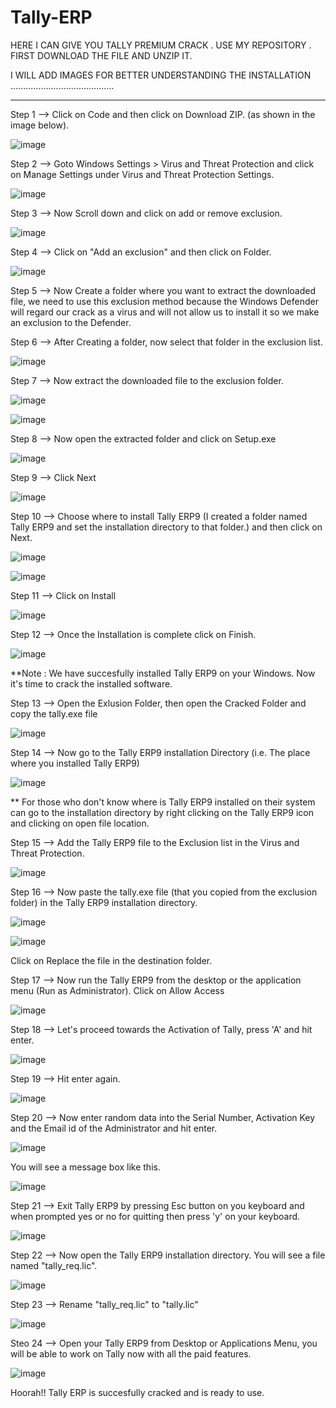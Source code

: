 # Tally-ERP
HERE I CAN GIVE YOU TALLY PREMIUM CRACK . USE MY REPOSITORY . FIRST DOWNLOAD THE FILE AND UNZIP IT.


I WILL ADD IMAGES FOR BETTER UNDERSTANDING THE INSTALLATION .........................................

-----------------------------------------------------------------------------------------------------------------------------------------------------------------------------
Step 1 --> Click on Code and then click on Download ZIP. (as shown in the image below).

![image](https://user-images.githubusercontent.com/79533228/158681086-d9034b5a-11bd-4ff0-ac50-e2c32641a5c5.png)

Step 2 --> Goto Windows Settings > Virus and Threat Protection and click on Manage Settings under Virus and Threat Protection Settings.

![image](https://user-images.githubusercontent.com/79533228/158681643-99acb00d-bb57-47d8-b908-9830c14a15f6.png)

Step 3 --> Now Scroll down and click on add or remove exclusion.

![image](https://user-images.githubusercontent.com/79533228/158681833-45dc7972-8e95-4f0b-977d-89d2cfacfd1a.png)

Step 4 --> Click on "Add an exclusion" and then click on Folder.

![image](https://user-images.githubusercontent.com/79533228/158682360-15b96ddb-5f13-46b6-9942-0370a69b58da.png)

Step 5 --> Now Create a folder where you want to extract the downloaded file, we need to use this exclusion method because the Windows Defender will regard our crack as a virus and will not allow us to install it so we make an exclusion to the Defender.

Step 6 --> After Creating a folder, now select that folder in the exclusion list.

![image](https://user-images.githubusercontent.com/79533228/158683053-2efa37dd-54e6-48c7-b15f-f894782e06ba.png)

Step 7 --> Now extract the downloaded file to the exclusion folder.

![image](https://user-images.githubusercontent.com/79533228/158683349-f214c51c-e053-47b1-be98-54f0861ee848.png)

![image](https://user-images.githubusercontent.com/79533228/158683578-06ca9936-8839-4628-bdd7-719e72173535.png)

Step 8 --> Now open the extracted folder and click on Setup.exe

![image](https://user-images.githubusercontent.com/79533228/158683733-67084644-5bd8-472c-aec8-6dc1412fe079.png)

Step 9 --> Click Next

![image](https://user-images.githubusercontent.com/79533228/158683891-7a8d8cf3-ebf6-4137-97a2-325ff5b7e8e7.png)

Step 10 --> Choose where to install Tally ERP9 (I created a folder named Tally ERP9 and set the installation directory to that folder.) and then click on Next.

![image](https://user-images.githubusercontent.com/79533228/158684379-75838fd5-322e-4817-b77c-8588c8d936f5.png)

![image](https://user-images.githubusercontent.com/79533228/158684444-80ce83fd-a15b-4558-9de0-7ba6f381ab01.png)

Step 11 --> Click on Install

![image](https://user-images.githubusercontent.com/79533228/158684581-674e1d0a-6613-4a5a-9756-7ab41064c2e2.png)

Step 12 --> Once the Installation is complete click on Finish.

![image](https://user-images.githubusercontent.com/79533228/158684755-b5c8c2a5-58f5-4c80-88b3-0ccb1cde60db.png)

**Note : We have succesfully installed Tally ERP9 on your Windows. Now it's time to crack the installed software.

Step 13 --> Open the Exlusion Folder, then open the Cracked Folder and copy the tally.exe file

![image](https://user-images.githubusercontent.com/79533228/158685507-7376d4ca-f673-4fe6-8ef7-a6a5463efc36.png)

Step 14 --> Now go to the Tally ERP9 installation Directory (i.e. The place where you installed Tally ERP9)

![image](https://user-images.githubusercontent.com/79533228/158685710-f6db3cdd-349e-4bea-9e70-76a871b55e78.png)

** For those who don't know where is Tally ERP9 installed on their system can go to the installation directory by right clicking on the Tally ERP9 icon and clicking on open file location.

Step 15 --> Add the Tally ERP9 file to the Exclusion list in the Virus and Threat Protection.

![image](https://user-images.githubusercontent.com/79533228/158686116-1071e32c-2d62-4a92-988e-3274921771a0.png)

Step 16 --> Now paste the tally.exe file (that you copied from the exclusion folder) in the Tally ERP9 installation directory.

![image](https://user-images.githubusercontent.com/79533228/158686328-7d68c8de-ef37-454e-ba41-4e14486d5a3f.png)

![image](https://user-images.githubusercontent.com/79533228/158686571-30f0199e-467a-44bb-ac25-cb6f9f2e64a4.png)

Click on Replace the file in the destination folder.


Step 17 --> Now run the Tally ERP9 from the desktop or the application menu (Run as Administrator). Click on Allow Access

![image](https://user-images.githubusercontent.com/79533228/158686999-d5063ec7-e57a-42b2-994d-c82c8fc1e4ac.png)

Step 18 --> Let's proceed towards the Activation of Tally, press 'A' and hit enter.

![image](https://user-images.githubusercontent.com/79533228/158687305-ed65b8ea-a7c8-4eeb-b876-8fcc484e93c3.png)

Step 19 --> Hit enter again.

![image](https://user-images.githubusercontent.com/79533228/158687444-c3001234-9688-40cc-b796-e0ad96c3d57e.png)

Step 20 --> Now enter random data into the Serial Number, Activation Key and the Email id of the Administrator and hit enter.

![image](https://user-images.githubusercontent.com/79533228/158687872-8381b4ac-163f-4973-a32b-2a3b2c07ae3c.png)

You will see a message box like this.

![image](https://user-images.githubusercontent.com/79533228/158687951-998ceb09-69f9-4c58-8fd2-aad976b9b6a4.png)

Step 21 --> Exit Tally ERP9 by pressing Esc button on you keyboard and when prompted yes or no for quitting then press 'y' on your keyboard.

![image](https://user-images.githubusercontent.com/79533228/158688260-db4de632-e8ce-42e1-b50c-67c8eb7a0dcb.png)

Step 22 --> Now open the Tally ERP9 installation directory. You will see a file named "tally_req.lic".

![image](https://user-images.githubusercontent.com/79533228/158688512-d52fa23b-62c2-4da6-bed0-eb7e5c86f184.png)

Step 23 --> Rename "tally_req.lic" to "tally.lic"

![image](https://user-images.githubusercontent.com/79533228/158688751-6ef72410-9393-4420-87fc-b945db44bbf9.png)

Steo 24 --> Open your Tally ERP9 from Desktop or Applications Menu, you will be able to work on Tally now with all the paid features.

![image](https://user-images.githubusercontent.com/79533228/158689251-b774c193-f4b6-4d75-8c89-21c0937c9a66.png)

Hoorah!! Tally ERP is succesfully cracked and is ready to use.
